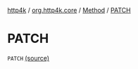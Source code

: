 [http4k](../../index.md) / [org.http4k.core](../index.md) / [Method](index.md) / [PATCH](./-p-a-t-c-h.md)

# PATCH

`PATCH` [(source)](https://github.com/http4k/http4k/blob/master/http4k-core/src/main/kotlin/org/http4k/core/http.kt#L120)